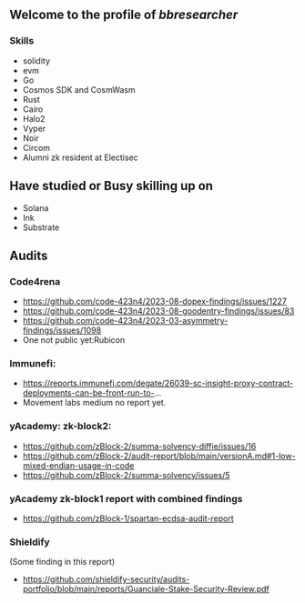 ## Welcome to the profile of *bbresearcher*
### Skills
- solidity
- evm
- Go
- Cosmos SDK and CosmWasm
- Rust
- Cairo
- Halo2
- Vyper
- Noir
- Circom
- Alumni zk resident at Electisec

## Have studied or Busy skilling up on
- Solana
- Ink
- Substrate

## Audits
### Code4rena
- https://github.com/code-423n4/2023-08-dopex-findings/issues/1227
- https://github.com/code-423n4/2023-08-goodentry-findings/issues/83
- https://github.com/code-423n4/2023-03-asymmetry-findings/issues/1098
- One not public yet:Rubicon

### Immunefi:
- https://reports.immunefi.com/degate/26039-sc-insight-proxy-contract-deployments-can-be-front-run-to-...
- Movement labs medium no report yet.

### yAcademy: zk-block2:
- https://github.com/zBlock-2/summa-solvency-diffie/issues/16
- https://github.com/zBlock-2/audit-report/blob/main/versionA.md#1-low-mixed-endian-usage-in-code
- https://github.com/zBlock-2/summa-solvency/issues/5

### yAcademy zk-block1 report with combined findings
- https://github.com/zBlock-1/spartan-ecdsa-audit-report

### Shieldify
(Some finding in this report)
- https://github.com/shieldify-security/audits-portfolio/blob/main/reports/Guanciale-Stake-Security-Review.pdf
  

<!--
**bbresearcher/bbresearcher** is a ✨ _special_ ✨ repository because its `README.md` (this file) appears on your GitHub profile.

Here are some ideas to get you started:

- 🔭 I’m currently working on ...
- 🌱 I’m currently learning ...
- 👯 I’m looking to collaborate on ...
- 🤔 I’m looking for help with ...
- 💬 Ask me about ...
- 📫 How to reach me: ...
- 😄 Pronouns: ...
- ⚡ Fun fact: ...
-->
